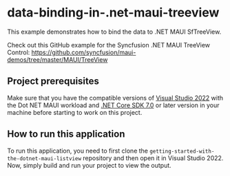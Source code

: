 # data-binding-in-.net-maui-treeview
This example demonstrates how to bind the data to .NET MAUI SfTreeView.

Check out this GitHub example for the Syncfusion .NET MAUI TreeView Control: 
https://github.com/syncfusion/maui-demos/tree/master/MAUI/TreeView

## Project prerequisites
Make sure that you have the compatible versions of [Visual Studio 2022](https://visualstudio.microsoft.com/downloads/ ) with the Dot NET MAUI workload and [.NET Core SDK 7.0](https://dotnet.microsoft.com/en-us/download/dotnet/7.0) or later version in your machine before starting to work on this project.

## How to run this application
To run this application, you need to first clone the `getting-started-with-the-dotnet-maui-listview` repository and then open it in Visual Studio 2022. Now, simply build and run your project to view the output.
